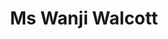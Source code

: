 ---
layout: layouts/profile.liquid
title: Ms Wanji Walcott
id: ms_wanji_walcott
prefix: Ms
first: Wanji
middle: 
last: Walcott
suffix: 
currentTitle: Chief Legal Officer
currentOrg: Discover Financial Services
bio: 
linkedin: https://www.linkedin.com/in/wanjiwalcott
tiktok: 
twitter: 
aboutme: 
insta: 
orgURL: 
snapchat: 
personalURL: 
smallHeadshotURL: assets/images/headshots/C9C0BE5A-547A-4F1E-B027-56D97ABDED5B_converted_scaled.avif
originalHeadshotURL: assets/images/headshots/C9C0BE5A-547A-4F1E-B027-56D97ABDED5B_converted_scaled.avif
tags-experience: 
 - DEI
 - ESG Experience
 - Governance
 - Legal
 - Public Companies
 - DEI
 - Global
 - International
 - Legal
 - Mergers & Acquisitions
 - Public Companies
tags-current-industries: 
 - Finance and Insurance
 - Financial Activities
tags-current-position: 
 - CLO / Chief Legal Officer
tags-past-industries: 
 - Financial Activities
 - Law
 - Technology
tags-past-position: 
 - GC / General Counsel
tags-current-board-service: 
    - Nonprofit
    - SPAC
tags-past-board-service: 
    - Nonprofit
boards-current-corporate-private: 
boards-current-corporate-public: 
boards-current-nonprofit: 
 - Economic Club of Chicago, Director
 - Chicago Botanic Garden, Director
 - Chicago Council on Global Affairs, Director
boards-current-privateequity: 
boards-current-spac: 
 - Foresight II, Director
boards-current-vc: 
boards-past-corporate-private: 
boards-past-corporate-public: 
boards-past-nonprofit: 
 - Movement.org, Director
 - Middlesex School, Trustee
boards-past-privateequity: 
boards-past-spac: 
boards-past-vc: 
---